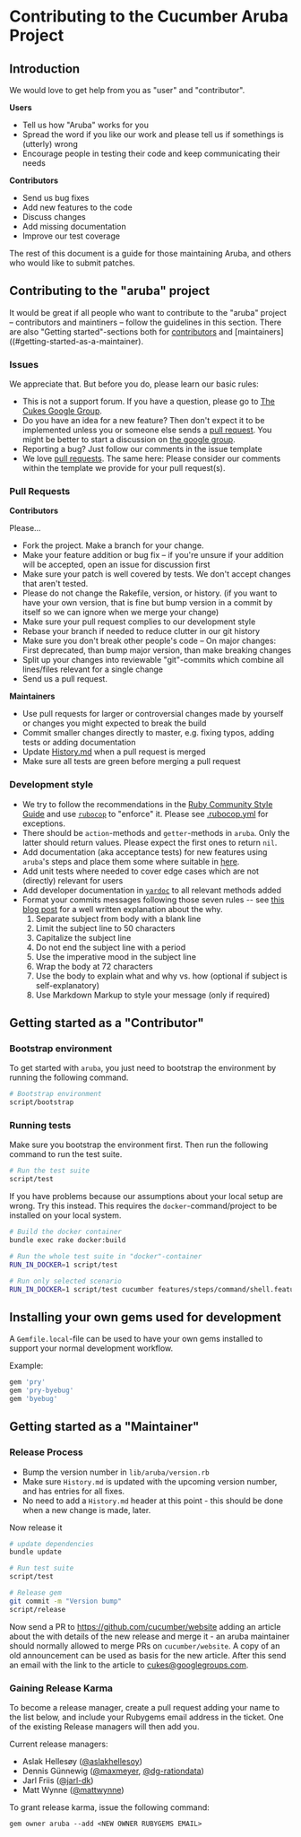 # Contributing to the Cucumber Aruba Project

## Introduction

We would love to get help from you as "user" and "contributor".

**Users**

* Tell us how "Aruba" works for you
* Spread the word if you like our work and please tell us if somethings is (utterly) wrong
* Encourage people in testing their code and keep communicating their needs

**Contributors**

* Send us bug fixes
* Add new features to the code
* Discuss changes
* Add missing documentation
* Improve our test coverage

The rest of this document is a guide for those maintaining Aruba, and others who would like to submit patches.

## Contributing to the "aruba" project

It would be great if all people who want to contribute to the "aruba" project &ndash; contributors and maintiners &ndash; follow the guidelines in this section. There are also "Getting started"-sections both for [contributors](#getting-started-as-a-contributor) and [maintainers]((#getting-started-as-a-maintainer).

### Issues

We appreciate that. But before you do, please learn our basic rules:

* This is not a support forum. If you have a question, please go to [The Cukes Google Group](http://groups.google.com/group/cukes).
* Do you have an idea for a new feature? Then don't expect it to be implemented unless you or someone else sends a [pull request](https://help.github.com/articles/using-pull-requests). You might be better to start a discussion on [the google group](http://groups.google.com/group/cukes).
* Reporting a bug? Just follow our comments in the issue template
* We love [pull requests](https://help.github.com/articles/using-pull-requests). The same here: Please consider our comments within the template we provide for your pull request(s).


### Pull Requests

**Contributors**

Please...

* Fork the project. Make a branch for your change.
* Make your feature addition or bug fix &ndash; if you're unsure if your addition will be accepted, open an issue for discussion first
* Make sure your patch is well covered by tests. We don't accept changes that aren't tested.
* Please do not change the Rakefile, version, or history.
  (if you want to have your own version, that is fine but
  bump version in a commit by itself so we can ignore when we merge your change)
* Make sure your pull request complies to our development style
* Rebase your branch if needed to reduce clutter in our git history
* Make sure you don't break other people's code &ndash; On major changes: First deprecated, than bump major version, than make breaking changes
* Split up your changes into reviewable "git"-commits which combine all lines/files relevant for a single change
* Send us a pull request.

**Maintainers**

* Use pull requests for larger or controversial changes made by yourself or changes you might expected to break the build
* Commit smaller changes directly to master, e.g. fixing typos, adding tests or adding documentation
* Update [History.md](History.md) when a pull request is merged
* Make sure all tests are green before merging a pull request

### Development style

* We try to follow the recommendations in the [Ruby Community Style Guide](https://github.com/bbatsov/ruby-style-guide) and use [`rubocop`](https://github.com/bbatsov/rubocop) to "enforce" it. Please see [.rubocop.yml](.rubocop.yml) for exceptions.
* There should be `action`-methods and `getter`-methods in `aruba`. Only the latter should return values. Please expect the first ones to return `nil`.
* Add documentation (aka acceptance tests) for new features using `aruba`'s steps and place them some where suitable in [here](features/).
* Add unit tests where needed to cover edge cases which are not (directly) relevant for users
* Add developer documentation in [`yardoc`](http://yardoc.org/) to all relevant methods added
* Format your commits messages following those seven rules -- see [this blog post](http://chris.beams.io/posts/git-commit/) for a well written explanation about the why.
  1. Separate subject from body with a blank line
  2. Limit the subject line to 50 characters
  3. Capitalize the subject line
  4. Do not end the subject line with a period
  5. Use the imperative mood in the subject line
  6. Wrap the body at 72 characters
  7. Use the body to explain what and why vs. how (optional if subject is self-explanatory)
  8. Use Markdown Markup to style your message (only if required)


## Getting started as a "Contributor"

### Bootstrap environment

To get started with `aruba`, you just need to bootstrap the environment by
running the following command.

~~~bash
# Bootstrap environment
script/bootstrap
~~~

### Running tests

Make sure you bootstrap the environment first. Then run the following command
to run the test suite.

~~~bash
# Run the test suite
script/test
~~~

If you have problems because our assumptions about your local setup are wrong.
Try this instead. This requires the `docker`-command/project to be installed on
your local system.

~~~bash
# Build the docker container
bundle exec rake docker:build

# Run the whole test suite in "docker"-container
RUN_IN_DOCKER=1 script/test

# Run only selected scenario
RUN_IN_DOCKER=1 script/test cucumber features/steps/command/shell.feature:14
~~~

## Installing your own gems used for development

A `Gemfile.local`-file can be used to have your own gems installed to support
your normal development workflow.

Example:

~~~ruby
gem 'pry'
gem 'pry-byebug'
gem 'byebug'
~~~

## Getting started as a "Maintainer"

### Release Process

* Bump the version number in `lib/aruba/version.rb`
* Make sure `History.md` is updated with the upcoming version number, and has entries for all fixes.
* No need to add a `History.md` header at this point - this should be done when a new change is made, later.

Now release it

~~~bash
# update dependencies
bundle update

# Run test suite
script/test

# Release gem
git commit -m "Version bump"
script/release
~~~

Now send a PR to https://github.com/cucumber/website adding an article about the with details of the new release and merge it - an aruba maintainer should normally allowed to merge PRs on `cucumber/website`. A copy of an old announcement can be used as basis for the new article. After this send an email with the link to the article to cukes@googlegroups.com. 

### Gaining Release Karma

To become a release manager, create a pull request adding your name to the list below, and include your Rubygems email address in the ticket. One of the existing Release managers will then add you.

Current release managers:
  * Aslak Hellesøy ([@aslakhellesoy](http://github.com/aslakhellesoy))
  * Dennis Günnewig ([@maxmeyer](http://github.com/maxmeyer), [@dg-rationdata](http://github.com/dg-rationdata))
  * Jarl Friis ([@jarl-dk](https://github.com/jarl-dk))
  * Matt Wynne ([@mattwynne](http://github.com/mattwynne))

To grant release karma, issue the following command:

    gem owner aruba --add <NEW OWNER RUBYGEMS EMAIL>
